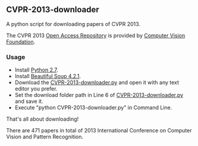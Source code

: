 ## CVPR-2013-downloader ##

A python script for downloading papers of CVPR 2013.

The CVPR 2013 [Open Access Repository](http://www.cv-foundation.org/openaccess/CVPR2013.py) is provided by [Computer Vision Foundation](http://www.cv-foundation.org/).

### Usage ###

- Install [Python 2.7](http://www.python.org/download/releases/2.7/).
- Install [Beautiful Soup 4.2.1](http://www.crummy.com/software/BeautifulSoup/#Download).
- Download the [CVPR-2013-downloader.py](https://github.com/mingloo/CVPR-2013-downloader/blob/master/CVPR2013Downloader.py) and open it with any text editor you prefer.
- Set the download folder path in Line 6 of [CVPR-2013-downloader.py](https://github.com/mingloo/CVPR-2013-downloader/blob/master/CVPR2013Downloader.py) and save it.
- Execute "python CVPR-2013-downloader.py" in Command Line.

That's all about downloading!

There are 471 papers in total of 2013 International Conference on Computer Vision and Pattern Recognition.


 

